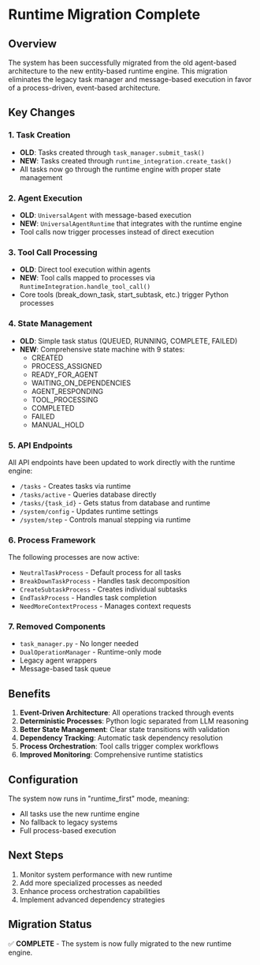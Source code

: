 # Runtime Migration Complete

## Overview

The system has been successfully migrated from the old agent-based architecture to the new entity-based runtime engine. This migration eliminates the legacy task manager and message-based execution in favor of a process-driven, event-based architecture.

## Key Changes

### 1. Task Creation
- **OLD**: Tasks created through `task_manager.submit_task()`
- **NEW**: Tasks created through `runtime_integration.create_task()`
- All tasks now go through the runtime engine with proper state management

### 2. Agent Execution
- **OLD**: `UniversalAgent` with message-based execution
- **NEW**: `UniversalAgentRuntime` that integrates with the runtime engine
- Tool calls now trigger processes instead of direct execution

### 3. Tool Call Processing
- **OLD**: Direct tool execution within agents
- **NEW**: Tool calls mapped to processes via `RuntimeIntegration.handle_tool_call()`
- Core tools (break_down_task, start_subtask, etc.) trigger Python processes

### 4. State Management
- **OLD**: Simple task status (QUEUED, RUNNING, COMPLETE, FAILED)
- **NEW**: Comprehensive state machine with 9 states:
  - CREATED
  - PROCESS_ASSIGNED
  - READY_FOR_AGENT
  - WAITING_ON_DEPENDENCIES
  - AGENT_RESPONDING
  - TOOL_PROCESSING
  - COMPLETED
  - FAILED
  - MANUAL_HOLD

### 5. API Endpoints
All API endpoints have been updated to work directly with the runtime engine:
- `/tasks` - Creates tasks via runtime
- `/tasks/active` - Queries database directly
- `/tasks/{task_id}` - Gets status from database and runtime
- `/system/config` - Updates runtime settings
- `/system/step` - Controls manual stepping via runtime

### 6. Process Framework
The following processes are now active:
- `NeutralTaskProcess` - Default process for all tasks
- `BreakDownTaskProcess` - Handles task decomposition
- `CreateSubtaskProcess` - Creates individual subtasks
- `EndTaskProcess` - Handles task completion
- `NeedMoreContextProcess` - Manages context requests

### 7. Removed Components
- `task_manager.py` - No longer needed
- `DualOperationManager` - Runtime-only mode
- Legacy agent wrappers
- Message-based task queue

## Benefits

1. **Event-Driven Architecture**: All operations tracked through events
2. **Deterministic Processes**: Python logic separated from LLM reasoning
3. **Better State Management**: Clear state transitions with validation
4. **Dependency Tracking**: Automatic task dependency resolution
5. **Process Orchestration**: Tool calls trigger complex workflows
6. **Improved Monitoring**: Comprehensive runtime statistics

## Configuration

The system now runs in "runtime_first" mode, meaning:
- All tasks use the new runtime engine
- No fallback to legacy systems
- Full process-based execution

## Next Steps

1. Monitor system performance with new runtime
2. Add more specialized processes as needed
3. Enhance process orchestration capabilities
4. Implement advanced dependency strategies

## Migration Status

✅ **COMPLETE** - The system is now fully migrated to the new runtime engine.